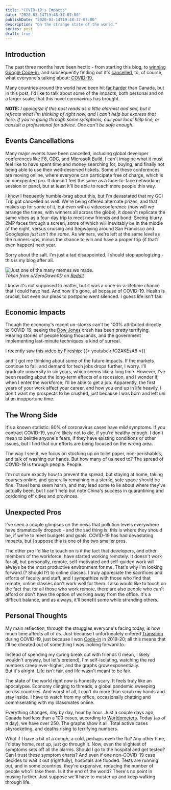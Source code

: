 ```yaml
---
title: "COVID-19's Impacts"
date: "2020-03-14T19:48:37-07:00"
publishDate: "2020-03-14T19:48:37-07:00"
description: "On the strange state of the world."
series: post
draft: true
---
```


## Introduction
The past three months have been hectic - from starting this blog, to [winning Google Code-in](https://kewbish.github.io/blog/posts/200214/), and subsequently finding out it's [cancelled](https://codein.withgoogle.com/archive/#:~:text=Google%20Code%2Din%20was%20a,final%20contest%20in%20January%202020), to, of course, what everyone's talking about: [COVID-19](https://www.who.int/emergencies/diseases/novel-coronavirus-2019).  

Many countries around the world have been hit [far harder](https://worldometers.info/coronavirus/) than Canada, but in this post, I'd like to talk about some of the impacts, both personal and on a larger scale, that this novel coronavirus has brought.  

**NOTE:** *I apologize if this post reads as a little alarmist and sad, but it reflects what I'm thinking of right now, and I can't help but express that here. If you're going through some symptoms, call your local help line, or consult a professional for advice. One can't be safe enough.*

## Events Cancellations
Many major events have been cancelled, including global developer conferences like [F8](https://developers.facebook.com/blog/post/2020/02/27/important-f8-2020-update/), [GDC](https://www.vice.com/en_ca/article/qjde3m/game-developers-conference-cancelled-due-to-coronavirus-fears), and [Microsoft Build](https://www.cnbc.com/2020/03/12/coronavirus-microsoft-build-in-person-events-canceled.html). I can't imagine what it must feel like to have spent time and money searching for, buying, and finally not being able to use their well-deserved tickets. Some of these conferences are moving online, where everyone can participate free of charge, which is an unexpected pro. It doesn't feel the same as a face-to-face networking session or panel, but at least it'll be able to reach more people this way.  

I know I frequently humble-brag about this, but I'm devastated that my GCI Trip got cancelled as well. We're being offered alternate prizes, and that makes up for some of it, but even with a videoconference (how will we arrange the times, with winners all across the globe), it doesn't replicate the same vibes as a four-day trip to meet new friends and bond. Seeing blurry 2MP faces through a screen, some of which will inevitably be in the middle of the night, versus cruising and Segwaying around San Francisco and Googleplex *just isn't the same*. As winners, we're left at the same level as the runners-ups, minus the chance to win and have a proper trip (if that'll even happen) next year.  

Sorry about the salt. I'm just a tad disappointed. I should stop apologizing - this is my blog after all.

![Just one of the many memes we made.](https://preview.redd.it/did6uo5npol41.jpg?width=640&crop=smart&auto=webp&s=a29ccf47f536511d9e13bb3a1057305e31ce7ae2)  
*Taken from u/ZeroDawn0D on [Reddit](https://www.reddit.com/r/GoogleCodeIn/comments/ffyjyp/rip/)*  

I know it's not supposed to matter, but it was a once-in-a-lifetime chance that I could have had. And now it's gone, all because of COVID-19. Health is crucial, but even our pleas to postpone went silenced. I guess life isn't fair.  

## Economic Impacts
Though the economy's recent un-stonks can't be 100% attributed directly to COVID-19, seeing the [Dow Jones](https://g.co/kgs/3vodBh) crash has been pretty terrifying. Hearing stories of people losing thousands, and the government implementing last-minute techniques is kind of surreal.  

I recently saw [this video by Fireship](https://www.youtube.com/watch?v=rjfO2AKEsA8):
{{< youtube rjfO2AKEsA8 >}}    

and it got me thinking about some of the future impacts. If the markets continue to fall, and demand for tech jobs drops further, I worry. I'll graduate university in six years, which seems like a long time. However, I've been reading about the long-term effects of a recession, and I wonder if, when I enter the workforce, I'll be able to get a job. Apparently, the first years of your work affect your career, and how you end up in life heavily. I don't want my prospects to be crushed, just because I was born and left uni at an inopportune time. 

## The Wrong Side
It's a known statistic: 80% of coronavirus cases have *mild* symptoms. If you contract COVID-19, you're likely not to die, if you're healthy enough. I don't mean to belittle anyone's fears, if they have existing conditions or other issues, but I find that our efforts are being focused on the wrong area.

The way I see it, we focus on stocking up on toilet paper, non-perishables, and talk of washing our hands. But how many of us need to? The spread of COVID-19 is through people. People.

I'm not sure exactly how to prevent the spread, but staying at home, taking courses online, and generally remaining in a sterile, safe space should be fine. Travel bans seem harsh, and may lead some to lie about where they've actually been, but I can't help but note China's success in quarantining and cordoning off cities and provinces. 

## Unexpected Pros
I've seen a couple glimpses on the news that pollution levels everywhere have dramatically dropped - and the sad thing is, this is where they should be, if we're to meet budgets and goals. COVID-19 has had devastating impacts, but I suppose this is one of the two smaller pros.

The other pro I'd like to touch on is it the fact that developers, and other members of the workforce, have started working remotely. It doesn't work for all, but personally, remote, self-motivated and self-guided work will always be the most productive environment for me. That's why I'm looking forward (? Should I?) to online classes. I truly appreciate the sacrifices and efforts of faculty and staff, and I sympathize with those who find that remote, online classes don't work well for them. I also would like to touch on the fact that for all those who work remote, there are also people who can't afford or don't have the option of working away from the office. It's a difficult balance, and as always, it'll benefit some while stranding others.

## Personal Thoughts
My main reflection, through the struggles everyone's facing today, is how much time affects all of us. Just because I unfortunately entered [Transition](https://universitytransition.ca) during COVID-19, just because I won [Code-in](https://g.co/gci) in 2019-20; all this means that I'll be cheated out of something I was looking forward to.  

Instead of spending my spring break out with friends (I mean, I likely wouldn't anyway, but let's pretend), I'm self-isolating, watching the red numbers creep ever-higher, and the graphs grow exponentially.  
But it's alright. Life isn't fair, and life wasn't meant to be fair.  

The state of the world right now is honestly scary. It feels truly like an apocalypse. Economy clinging to threads, a global pandemic sweeping across countries. And worst of all, I can't do more than scrub my hands and stay inside. I have to watch from my office, occasionally chatting and commiserating with my classmates online.  

Everything changes, day by day, hour by hour. Just a couple days ago, Canada had less than a 100 cases, according to [Worldometers](worldometers.info/coronavirus/). Today (as of π day), we have over 250. The graphs show it all. Total active cases skyrocketing, and deaths rising to terrifying numbers.  

What if I have a bit of a cough, a cold, perhaps even the flu? Any other time, I'd stay home, rest up, just go through it. Now, even the slightest of symptoms sets off all the alarms. Should I go to the hospital and get tested? Can I trust these symptom charts? And even if one non-COVID-19 case decides to wait it out (rightfully), hospitals are flooded. Tests are running out, and in some countries, they're expensive, reducing the number of people who'll take them.
Is it the end of the world? There's no point in musing further. Just suppose we'll have to muster up and keep walking through life.  

